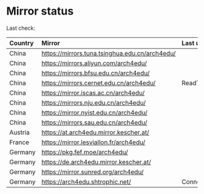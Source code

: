 <script src="./time.js"></script>
# Mirror status
Last check: <script type="text/javascript">localize(1753695271.0211148);</script>

|Country|Mirror|Last update|
|:------|:-----|:----------|
|China|https://mirrors.tuna.tsinghua.edu.cn/arch4edu/|<script type="text/javascript">localize(1753685741);</script>|
|China|https://mirrors.aliyun.com/arch4edu/|<script type="text/javascript">localize(1753641990);</script>|
|China|https://mirrors.bfsu.edu.cn/arch4edu/|<script type="text/javascript">localize(1753641990);</script>|
|China|https://mirrors.cernet.edu.cn/arch4edu/|ReadTimeout|
|China|https://mirror.iscas.ac.cn/arch4edu/|<script type="text/javascript">localize(1753641990);</script>|
|China|https://mirrors.nju.edu.cn/arch4edu/|<script type="text/javascript">localize(1753641990);</script>|
|China|https://mirror.nyist.edu.cn/arch4edu/|<script type="text/javascript">localize(1753641990);</script>|
|China|https://mirrors.sau.edu.cn/arch4edu/|<script type="text/javascript">localize(1753641990);</script>|
|Austria|https://at.arch4edu.mirror.kescher.at/|<script type="text/javascript">localize(1753641990);</script>|
|France|https://mirror.lesviallon.fr/arch4edu/|<script type="text/javascript">localize(1753641990);</script>|
|Germany|https://pkg.fef.moe/arch4edu/|<script type="text/javascript">localize(1753641990);</script>|
|Germany|https://de.arch4edu.mirror.kescher.at/|<script type="text/javascript">localize(1753641990);</script>|
|Germany|https://mirror.sunred.org/arch4edu/|<script type="text/javascript">localize(1753641990);</script>|
|Germany|https://arch4edu.shtrophic.net/|ConnectionError|

<script src="./tablefilter/tablefilter.js"></script>
<script src="./table.js"></script>
